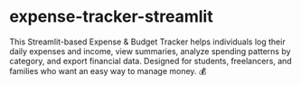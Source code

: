# expense-tracker-streamlit
This Streamlit-based Expense &amp; Budget Tracker helps individuals log their daily expenses and income, view summaries, analyze spending patterns by category, and export financial data. Designed for students, freelancers, and families who want an easy way to manage money. 💰
